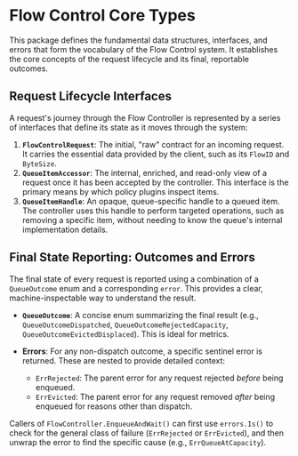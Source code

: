 # Flow Control Core Types

This package defines the fundamental data structures, interfaces, and errors that form the vocabulary of the Flow
Control system. It establishes the core concepts of the request lifecycle and its final, reportable outcomes.

## Request Lifecycle Interfaces

A request's journey through the Flow Controller is represented by a series of interfaces that define its state as it
moves through the system:

1.  **`FlowControlRequest`**: The initial, "raw" contract for an incoming request. It carries the essential data
    provided by the client, such as its `FlowID` and `ByteSize`.
2.  **`QueueItemAccessor`**: The internal, enriched, and read-only view of a request once it has been accepted by the
    controller. This interface is the primary means by which policy plugins inspect items.
3.  **`QueueItemHandle`**: An opaque, queue-specific handle to a queued item. The controller uses this handle to perform
    targeted operations, such as removing a specific item, without needing to know the queue's internal implementation
    details.

## Final State Reporting: Outcomes and Errors

The final state of every request is reported using a combination of a `QueueOutcome` enum and a corresponding `error`.
This provides a clear, machine-inspectable way to understand the result.

* **`QueueOutcome`**: A concise enum summarizing the final result (e.g., `QueueOutcomeDispatched`,
  `QueueOutcomeRejectedCapacity`, `QueueOutcomeEvictedDisplaced`). This is ideal for metrics.

* **Errors**: For any non-dispatch outcome, a specific sentinel error is returned. These are nested to provide detailed
  context:
    * `ErrRejected`: The parent error for any request rejected *before* being enqueued.
    * `ErrEvicted`: The parent error for any request removed *after* being enqueued for reasons other than dispatch.

Callers of `FlowController.EnqueueAndWait()` can first use `errors.Is()` to check for the general class of failure
(`ErrRejected` or `ErrEvicted`), and then unwrap the error to find the specific cause (e.g., `ErrQueueAtCapacity`).
